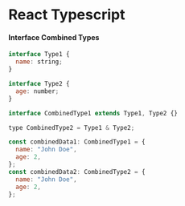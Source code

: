 # React Typescript

#### Interface Combined Types

```javascript
interface Type1 {
  name: string;
}

interface Type2 {
  age: number;
}

interface CombinedType1 extends Type1, Type2 {}

type CombinedType2 = Type1 & Type2;

const combinedData1: CombinedType1 = {
  name: "John Doe",
  age: 2,
};
const combinedData2: CombinedType2 = {
  name: "John Doe",
  age: 2,
};
```

##
